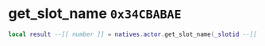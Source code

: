 # get_slot_name `0x34CBABAE`

```lua
local result --[[ number ]] = natives.actor.get_slot_name(_slotid --[[ number ]])
```